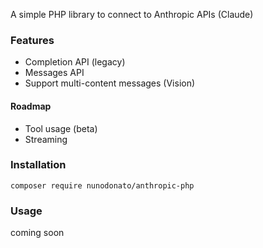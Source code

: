 A simple PHP library to connect to Anthropic APIs (Claude)

### Features
* Completion API (legacy)
* Messages API
* Support multi-content messages (Vision)

#### Roadmap
* Tool usage (beta)
* Streaming

### Installation
`composer require nunodonato/anthropic-php`

### Usage
coming soon
